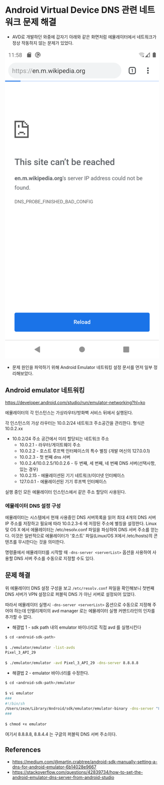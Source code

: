 # Android Virtual Device DNS 관련 네트워크 문제 해결

* AVD로 개발하던 와중에 갑자기 아래와 같은 화면처럼 에뮬레이터에서 네트워크가 정상 작동하지 않는 문제가 있었다.

![](2021-01-13-00-17-16.png)
* 문제 원인을 파악하기 위해 Android Emulator 네트워킹 설정 문서를 먼저 일부 정리해보았다.


## Android emulator 네트워킹
https://developer.android.com/studio/run/emulator-networking?hl=ko

에뮬레이터의 각 인스턴스는 가상라우터/방화벽 서비스 뒤에서 실행된다.

각 인스턴스의 가상 라우터는 10.0.2/24 네트워크 주소공간을 관리한다. 형식은 10.0.2.xx
* 10.0.2/24 주소 공간에서 미리 할당되는 네트워크 주소
    * 10.0.2.1 - 라우터/게이트웨이 주소
    * 10.0.2.2 - 호스트 루프백 인터페이스의 특수 별칭 (개발 머신의 127.0.0.1)
    * 10.0.2.3 - 첫 번째 dns 서버
    * 10.0.2.4/10.0.2.5/10.0.2.6 - 두 번째, 세 번째, 네 번째 DNS 서버(선택사항, 있는 경우)
    * 10.0.2.15 - 에뮬레이션된 기기 네트워크/이더넷 인터페이스
    * 127.0.0.1	- 에뮬레이션된 기기 루프백 인터페이스

실행 중인 모든 에뮬레이터 인스턴스에서 같은 주소 할당이 사용된다.

### 에뮬레이터 DNS 설정 구성
에뮬레이터는 시스템에서 현재 사용중인 DNS 서버목록을 읽어 최대 4개의 DNS 서버 IP 주소를 저장하고 필요에 따라 10.0.2.3-6 에 저장된 주소에 별칭을 설정한다.
Linux 및 OS X 에서 에뮬레이터는 /etc/resolv.conf 파일을 파싱하여 DNS 서버 주소를 얻는다.
이것은 일반적으로 에뮬레이터가 '호스트' 파일(Linux/OS X에서 /etc/hosts)의 콘텐츠를 무시한다는 것을 의미한다.

명령줄에서 에뮬레이터를 시작할 때 `-dns-server <serverList>` 옵션을 사용하여 사용할 DNS 서버 주소를 수동으로 지정할 수도 있다.

## 문제 해결

위 에뮬레이터 DNS 설정 구성을 보고 `/etc/resolv.conf` 파일을 확인해보니 첫번째 DNS 서버가 VPN 설정으로 퍼블릭 DNS 가 아닌 서버로 설정되어 있었다.

따라서 에뮬레이터 실행시 `-dns-server <serverList>` 옵션으로 수동으로 지정해 주어야 하는데 인텔리제이의 avd manager 로는 에뮬레이터 실행 커맨드라인의 인자를 추가할 수 없다.

* 해결법 1 - sdk path 내의 emulator 바이너리로 직접 avd 를 실행시킨다
```sh
$ cd <android-sdk-path>

$ ./emulator/emulator -list-avds
Pixel_3_API_29

$ ./emulator/emulator -avd Pixel_3_API_29 -dns-server 8.8.8.8
```

* 해결법 2 - emulator 바이너리를 수정한다.
```sh
$ cd <android-sdk-path>/emulator

$ vi emulator
###
#!/bin/sh
/Users/zeze/Library/Android/sdk/emulator/emulator-binary -dns-server "8.8.8.8,8.8.4.4" $@
###

$ chmod +x emulator
```

여기서 8.8.8.8, 8.8.4.4 는 구글의 퍼블릭 DNS 서버 주소이다.

## References
* https://medium.com/@martin.crabtree/android-sdk-manually-setting-a-dns-for-android-emulator-6b14028e9667
* https://stackoverflow.com/questions/42839734/how-to-set-the-android-emulator-dns-server-from-android-studio
